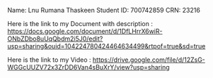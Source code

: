 Name: Lnu Rumana Thaskeen 
Student ID: 700742859 
CRN: 23216

Here is the link to my Document with description : https://docs.google.com/document/d/1DfLHrrX6wiR-ONbZDbo8uUqQbdm2i5J0/edit?usp=sharing&ouid=104224780424464634499&rtpof=true&sd=true

Here is the link to my Video : https://drive.google.com/file/d/12ZsG-WGGcUUZV72x3ZrDD6Van4sBuXrY/view?usp=sharing
